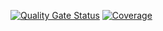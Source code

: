 [![Quality Gate Status](https://sonarcloud.io/api/project_badges/measure?project=larissamato_app-recipe&metric=alert_status)](https://sonarcloud.io/summary/new_code?id=larissamato_app-recipe)
[![Coverage](https://sonarcloud.io/api/project_badges/measure?project=larissamato_app-recipe&metric=coverage)](https://sonarcloud.io/summary/new_code?id=larissamato_app-recipe)
